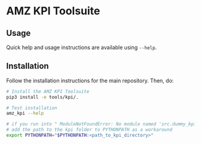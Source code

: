 # AMZ KPI Toolsuite

## Usage

Quick help and usage instructions are available using `--help`.


## Installation

Follow the installation instructions for the main repository.
Then, do:

```bash
# Install the AMZ KPI Toolsuite
pip3 install -e tools/kpi/.

# Test installation
amz_kpi --help

# if you run into " ModuleNotFoundError: No module named 'src.dummy_kpi' "
# add the path to the kpi folder to PYTHONPATH as a workaround
export PYTHONPATH="$PYTHONPATH:<path_to_kpi_directory>"
```
